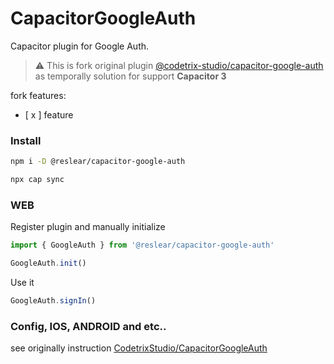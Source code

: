# CapacitorGoogleAuth

Capacitor plugin for Google Auth.

> ⚠️ This is fork original plugin [@codetrix-studio/capacitor-google-auth](https://github.com/CodetrixStudio/CapacitorGoogleAuth) as temporally solution for support **Capacitor 3**

fork features:

- [ x ] feature

### Install

```sh
npm i -D @reslear/capacitor-google-auth

npx cap sync
```

### WEB

Register plugin and manually initialize

```ts
import { GoogleAuth } from '@reslear/capacitor-google-auth'

GoogleAuth.init()
```

Use it

```ts
GoogleAuth.signIn()
```

### Config, IOS, ANDROID and etc..

see originally instruction [CodetrixStudio/CapacitorGoogleAuth](https://github.com/CodetrixStudio/CapacitorGoogleAuth)
